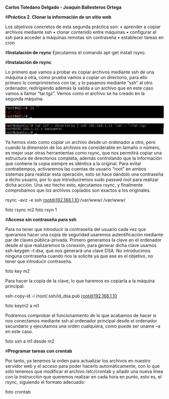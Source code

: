 ﻿**Carlos Toledano Delgado - Joaquín Ballesteros Ortega**

#**Práctica 2. Clonar la información de un sitio web**

Los objetivos concretos de esta segunda práctica son:
• aprender a copiar archivos mediante ssh
• clonar contenido entre máquinas
• configurar el ssh para acceder a máquinas remotas sin contraseña
• establecer tareas en cron

#**Instalación de rsync**
Ejecutamos el comando apt-get install rsync. 


#**Instalación de rsync**

Lo primero que vamos a probar es copiar archivos mediante ssh de una máquina a otra, como prueba vamos a copiar un directorio, para ello primero lo comprimiremos con tar, y lo pasamos mediante “ssh” al otro ordenador, redirigiendo además la salida a un archivo que en este caso vamos a llamar “tar.tgz”. Vemos como el archivo se ha creado en la segunda máquina.

![M2](https://github.com/joaquinb25/SWAP1516/blob/master/Practicas/Practica2/IMG/tarm2.png?raw=true)

![M1](https://github.com/joaquinb25/SWAP1516/blob/master/Practicas/Practica2/IMG/tar%20m1.png?raw=true)


Ya hemos visto como copiar un archivo desde un ordenador a otro, pero cuando la dimensión de los archivos es considerable en tamaño o número, es mejor usar otras herramientas como rsync, que nos permitirá copiar una estructura de directorios completa, además controlando que la información que contiene la copia siempre es idéntica a la original. Para evitar contratiempos, activaremos las cuentas de usuario “root” en ambos sistemas para realizar esta operación, esto se hace dándolo una contraseña a dicho usuario, por lo que introduciremos sudo passwd root para realizar dicha acción. Una vez hecho esto, ejecutamos rsync, y finalmente comprobamos que los archivos copiados son exactos a los originales.

rsync -avz -e ssh root@192.168.1.10:/var/www/ /var/www/ 

foto rsync m2
foto rsyn 1

#**Acceso sin contraseña para ssh**

Para no tener que introducir la contraseña del usuario cada vez que queramos hacer una copia de seguridad usaremos autentificación mediante par de claves pública-privada. Primero generamos la clave en el ordenador desde el que realizaremos la conexión, para generar dicha clave usamos ssh-keygen –t dsa, que nos generará una clave DSA. No introducimos ninguna contraseña cuando nos la solicite ya que ese es el objetivo, no tener que introducir contraseña.

foto key m2

Para hacer la copia de la clave, lo que haremos es copiarla a la máquina principal:

ssh-copy-id -i /root/.ssh/id_dsa.pub root@192.168.1.10
 
 foto keym2 a m1

 Podremos comprobar el funcionamiento de lo que acabamos de hacer si nos conectamos mediante ssh al ordenador principal desde el ordenador secundario y ejecutamos una orden cualquiera, como puede ser uname –a en este caso.

 foto ssh a m1 desde m2

#**Programar tareas con crontab**

Por tanto, ya tenemos la orden para actualizar los archivos en nuestro servidor web y el acceso para poder hacerlo automáticamente, con lo que sólo tenemos que modificar el archivo /etc/crontab y añadir una nueva línea con la instrucción que queremos realizar en cada hora en punto, esto es, el rsync, siguiendo el formato adecuado:

foto crontab

